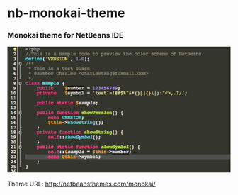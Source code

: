 # nb-monokai-theme

### Monokai theme for NetBeans IDE

![Image](Uploaded-Monokai.png)

Theme URL: http://netbeansthemes.com/monokai/
